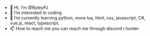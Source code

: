 - 👋 Hi, I’m @RyleyPJ
- 👀 I’m interested in coding
- 🌱 I’m currently learning python, more lua, html, css, javascript, C#, vue.js, react, typescript.
- 📫 How to reach me you can reach me through discord r.hunter

<!---
RyleyPJ/RyleyPJ is a ✨ special ✨ repository because its `README.md` (this file) appears on your GitHub profile.
You can click the Preview link to take a look at your changes.
--->
